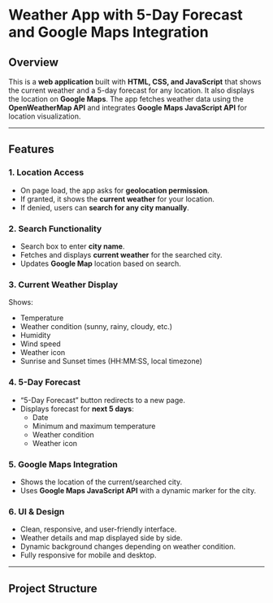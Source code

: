 # Weather App with 5-Day Forecast and Google Maps Integration

## Overview
This is a **web application** built with **HTML, CSS, and JavaScript** that shows the current weather and a 5-day forecast for any location. It also displays the location on **Google Maps**. The app fetches weather data using the **OpenWeatherMap API** and integrates **Google Maps JavaScript API** for location visualization.

---

## Features

### 1. Location Access
- On page load, the app asks for **geolocation permission**.
- If granted, it shows the **current weather** for your location.
- If denied, users can **search for any city manually**.

### 2. Search Functionality
- Search box to enter **city name**.
- Fetches and displays **current weather** for the searched city.
- Updates **Google Map** location based on search.

### 3. Current Weather Display
Shows:
- Temperature
- Weather condition (sunny, rainy, cloudy, etc.)
- Humidity
- Wind speed
- Weather icon
- Sunrise and Sunset times (HH:MM:SS, local timezone)

### 4. 5-Day Forecast
- “5-Day Forecast” button redirects to a new page.
- Displays forecast for **next 5 days**:
  - Date
  - Minimum and maximum temperature
  - Weather condition
  - Weather icon

### 5. Google Maps Integration
- Shows the location of the current/searched city.
- Uses **Google Maps JavaScript API** with a dynamic marker for the city.

### 6. UI & Design
- Clean, responsive, and user-friendly interface.
- Weather details and map displayed side by side.
- Dynamic background changes depending on weather condition.
- Fully responsive for mobile and desktop.

---

## Project Structure
